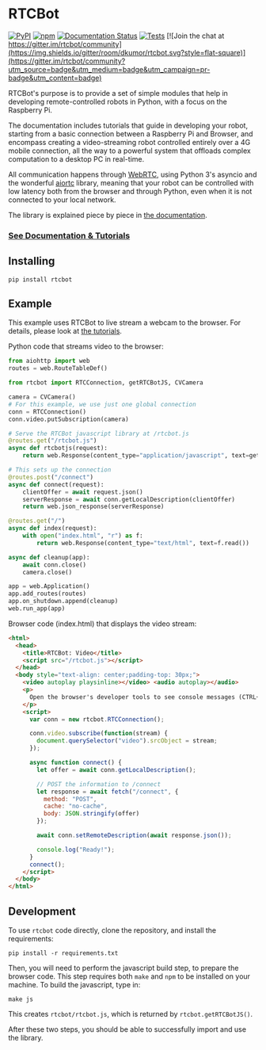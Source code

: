 # RTCBot

[![PyPI](https://img.shields.io/pypi/v/rtcbot.svg?style=flat-square)](https://pypi.org/project/rtcbot/)
[![npm](https://img.shields.io/npm/v/rtcbot.svg?style=flat-square)](https://www.npmjs.com/package/rtcbot)
[![Documentation Status](https://readthedocs.org/projects/rtcbot/badge/?version=latest&style=flat-square)](https://rtcbot.readthedocs.io/en/latest/?badge=latest)
[![Tests](https://github.com/dkumor/rtcbot/workflows/tests/badge.svg)](https://github.com/dkumor/rtcbot/actions)
[![Join the chat at https://gitter.im/rtcbot/community](https://img.shields.io/gitter/room/dkumor/rtcbot.svg?style=flat-square)](https://gitter.im/rtcbot/community?utm_source=badge&utm_medium=badge&utm_campaign=pr-badge&utm_content=badge)

RTCBot's purpose is to provide a set of simple modules that help in developing remote-controlled robots in Python, with a focus on the Raspberry Pi.

The documentation includes tutorials that guide in developing your robot, starting from a basic connection between a Raspberry Pi and Browser, and encompass
creating a video-streaming robot controlled entirely over a 4G mobile connection, all the way to a powerful system that offloads complex computation to a desktop PC in real-time.

All communication happens through [WebRTC](https://en.wikipedia.org/wiki/WebRTC),
using Python 3's asyncio and the wonderful [aiortc](https://github.com/jlaine/aiortc) library,
meaning that your robot can be controlled with low latency both from the browser and through Python,
even when it is not connected to your local network.

The library is explained piece by piece in [the documentation](https://rtcbot.readthedocs.io/en/latest/index.html).

### [See Documentation & Tutorials](https://rtcbot.readthedocs.io/en/latest/index.html)

## Installing

```
pip install rtcbot
```

## Example

This example uses RTCBot to live stream a webcam to the browser. For details, please look at [the tutorials](https://rtcbot.readthedocs.io/en/latest/examples/index.html).

Python code that streams video to the browser:

```python
from aiohttp import web
routes = web.RouteTableDef()

from rtcbot import RTCConnection, getRTCBotJS, CVCamera

camera = CVCamera()
# For this example, we use just one global connection
conn = RTCConnection()
conn.video.putSubscription(camera)

# Serve the RTCBot javascript library at /rtcbot.js
@routes.get("/rtcbot.js")
async def rtcbotjs(request):
    return web.Response(content_type="application/javascript", text=getRTCBotJS())

# This sets up the connection
@routes.post("/connect")
async def connect(request):
    clientOffer = await request.json()
    serverResponse = await conn.getLocalDescription(clientOffer)
    return web.json_response(serverResponse)

@routes.get("/")
async def index(request):
    with open("index.html", "r") as f:
        return web.Response(content_type="text/html", text=f.read())

async def cleanup(app):
    await conn.close()
    camera.close()

app = web.Application()
app.add_routes(routes)
app.on_shutdown.append(cleanup)
web.run_app(app)
```

Browser code (index.html) that displays the video stream:

```html
<html>
  <head>
    <title>RTCBot: Video</title>
    <script src="/rtcbot.js"></script>
  </head>
  <body style="text-align: center;padding-top: 30px;">
    <video autoplay playsinline></video> <audio autoplay></audio>
    <p>
      Open the browser's developer tools to see console messages (CTRL+SHIFT+C)
    </p>
    <script>
      var conn = new rtcbot.RTCConnection();

      conn.video.subscribe(function(stream) {
        document.querySelector("video").srcObject = stream;
      });

      async function connect() {
        let offer = await conn.getLocalDescription();

        // POST the information to /connect
        let response = await fetch("/connect", {
          method: "POST",
          cache: "no-cache",
          body: JSON.stringify(offer)
        });

        await conn.setRemoteDescription(await response.json());

        console.log("Ready!");
      }
      connect();
    </script>
  </body>
</html>
```

## Development

To use `rtcbot` code directly, clone the repository, and install the requirements:

```
pip install -r requirements.txt
```

Then, you will need to perform the javascript build step, to prepare the browser code. This step requires both `make` and `npm` to be installed on your machine. To build the javascript, type in:

```
make js
```

This creates `rtcbot/rtcbot.js`, which is returned by `rtcbot.getRTCBotJS()`.

After these two steps, you should be able to successfully import and use the library.
